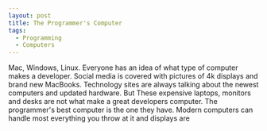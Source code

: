 ```yaml
---
layout: post
title: The Programmer's Computer
tags:
  - Programming
  - Computers
---
```


Mac, Windows, Linux. Everyone has an idea of what type of computer makes a
developer. Social media is covered with pictures of 4k displays and brand new
MacBooks. Technology sites are always talking about the newest computers and
updated hardware. But These expensive laptops, monitors and desks are not what
make a great developers computer. The programmer's best computer is the one
they have. Modern computers can handle most everything you throw at it and displays are 
